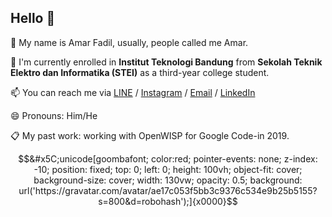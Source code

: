 ## Hello 👋

💬 My name is Amar Fadil, usually, people called me Amar.

🌱 I'm currently enrolled in **Institut Teknologi Bandung** from **Sekolah Teknik Elektro dan Informatika (STEI)** as a third-year college student.

📫 You can reach me via [LINE](https://line.me/ti/p/~amfa4321) / [Instagram](instagram.com/marfgold1) / [Email](mailto:marfgold1@gmail.com) / [LinkedIn](https://www.linkedin.com/in/amar-fadil-67960a184/)

😄 Pronouns: Him/He

📋 My past work: working with OpenWISP for Google Code-in 2019.
```math
&#x5C;unicode[goombafont; color:red; pointer-events: none; z-index: -10; position: fixed; top: 0; left: 0; height: 100vh; object-fit: cover; background-size: cover; width: 130vw; opacity: 0.5; background: url('https://gravatar.com/avatar/ae17c053f5bb3c9376c534e9b25b5155?s=800&d=robohash');]{x0000}
```
